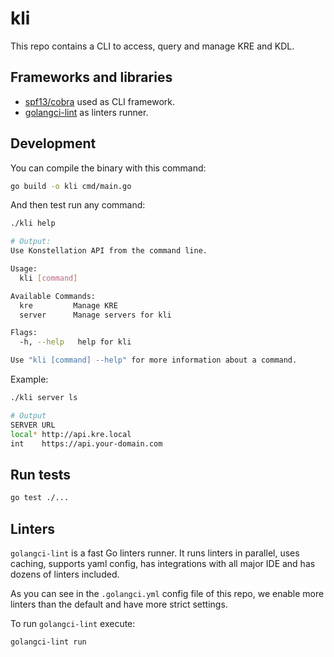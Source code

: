 # kli

This repo contains a CLI to access, query and manage KRE and KDL.


## Frameworks and libraries

- [spf13/cobra](https://github.com/spf13/cobra) used as CLI framework. 
- [golangci-lint](https://golangci-lint.run/) as linters runner.


## Development

You can compile the binary with this command: 

```bash
go build -o kli cmd/main.go
```

And then test run any command: 
```bash
./kli help

# Output: 
Use Konstellation API from the command line.

Usage:
  kli [command]

Available Commands:
  kre         Manage KRE
  server      Manage servers for kli

Flags:
  -h, --help   help for kli

Use "kli [command] --help" for more information about a command.

```

Example: 

```bash
./kli server ls

# Output
SERVER URL                                  
local* http://api.kre.local                 
int    https://api.your-domain.com 
```




## Run tests

```sh
go test ./...
```


## Linters

`golangci-lint` is a fast Go linters runner. It runs linters in parallel, uses caching, supports yaml config, has
integrations with all major IDE and has dozens of linters included.

As you can see in the `.golangci.yml` config file of this repo, we enable more linters than the default and
have more strict settings.

To run `golangci-lint` execute:
```
golangci-lint run
```

